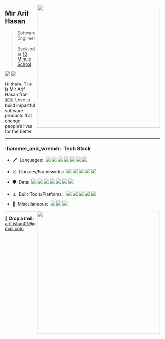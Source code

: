 [<img align="right" width="400" src="https://github-readme-stats.vercel.app/api?username=mirarifhasan&show_icons=true"/>](https://github.com/mirarifhasan)

## Mir Arif Hasan

> Software Engineer, Backend at [10 Minute School](https://10minuteschool.com/)


[![](https://img.shields.io/badge/WWW-MirArifHasan-0A1A2F?style=flat)](https://sites.google.com/view/mirarifhasan)
[![](https://img.shields.io/badge/-MirArifHasan-0A1A2F?style=flat&logo=linkedin)](https://www.linkedin.com/in/mirarifhasan)


Hi there, This is Mir Arif Hasan from :bangladesh:. Love to build impactful software products that change people’s lives for the better.


---
<h3> :hammer_and_wrench: &nbsp;Tech Stack</h3>

- :dagger: &nbsp;Languages:&nbsp;
  ![](https://img.shields.io/badge/-TypeScript-0A1A2F?style=flat&logo=typescript)
  ![](https://img.shields.io/badge/-JavaScript-0A1A2F?style=flat&logo=javascript)
  ![](https://img.shields.io/badge/-Python-0A1A2F?style=flat&logo=python)
  ![](https://img.shields.io/badge/-Java-0A1A2F?style=flat&logo=Java)
  ![](https://img.shields.io/badge/-C_Sharp-0A1A2F?style=flat&logo=csharp)
  ![](https://img.shields.io/badge/-PHP-0A1A2F?style=flat&logo=php)
  ![](https://img.shields.io/badge/-Dart-0A1A2F?style=flat&logo=Dart)

- :crossed_swords: &nbsp;Libraries/Frameworks:&nbsp;
  ![](https://img.shields.io/badge/-NestJS-0A1A2F?style=flat&logo=nestjs)
  ![](https://img.shields.io/badge/-Spring_Boot-0A1A2F?style=flat&logo=Springboot)
  ![](https://img.shields.io/badge/-Node.JS-0A1A2F?style=flat&logo=node.js)
  ![](https://img.shields.io/badge/-Angular-0A1A2F?style=flat&logo=angular)
  ![](https://img.shields.io/badge/-Flutter-0A1A2F?style=flat&logo=flutter)

- :shield: &nbsp;Data:&nbsp;
  ![](https://img.shields.io/badge/-MongoDB-0A1A2F?style=flat&logo=mongodb)
  ![](https://img.shields.io/badge/-MySQL-0A1A2F?style=flat&logo=mysql)
  ![](https://img.shields.io/badge/-PostgreSQL-0A1A2F?style=flat&logo=postgresql)
  ![](https://img.shields.io/badge/-Redis-0A1A2F?style=flat&logo=redis)
  ![](https://img.shields.io/badge/-Oracle-0A1A2F?style=flat&logo=oracle)
  ![](https://img.shields.io/badge/-RabbitMQ-0A1A2F?style=flat&logo=rabbitmq)
  ![](https://img.shields.io/badge/-GraphQL-0A1A2F?style=flat&logo=graphql)

- :anchor: &nbsp;Build Tools/Platforms: &nbsp;
  ![](https://img.shields.io/badge/-AWS-0A1A2F?style=flat&logo=Amazon%20AWS)
  ![](https://img.shields.io/badge/-Docker-0A1A2F?style=flat&logo=Docker)
  ![](https://img.shields.io/badge/-Kubernetes-0A1A2F?style=flat&logo=Kubernetes)
  ![](https://img.shields.io/badge/-Firebase-0A1A2F?style=flat&logo=Firebase)
  ![](https://img.shields.io/badge/-Jenkins-0A1A2F?style=flat&logo=Jenkins)
  
- :bow_and_arrow: &nbsp;Miscellaneous:&nbsp;
  ![](https://img.shields.io/badge/-Git-0A1A2F?style=flat&logo=git)
  ![](https://img.shields.io/badge/-Android-0A1A2F?style=flat&logo=Android)
  ![](https://img.shields.io/badge/-Arduino-0A1A2F?style=flat&logo=Arduino)



[<img align="right" width="400" src="https://github-readme-streak-stats.herokuapp.com/?user=mirarifhasan&theme=black-ice&hide_border=true&stroke=0000&background=060A0CD0"/>](https://github.com/mirarifhasan)

---

💬 <b>Drop a mail:</b> <a href="mailto:arif.ishan05@gmail.com" target="_blank">arif.ishan05@gmail.com</a>


